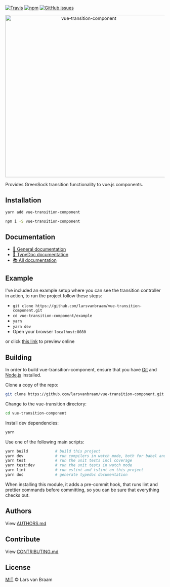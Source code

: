 [![Travis](https://img.shields.io/travis/larsvanbraam/vue-transition-component.svg?maxAge=2592000)](https://travis-ci.org/larsvanbraam/vue-transition-component)
[![npm](https://img.shields.io/npm/dm/vue-transition-component.svg?maxAge=2592000)](https://www.npmjs.com/package/vue-transition-component)
[![GitHub issues](https://img.shields.io/github/issues/larsvanbraam/vue-transition-component.svg?style=flat-square)](https://github.com/larsvanbraam/vue-transition-component/issues)

<p align="center">
    <img src="http://vue-transition-component.larsvanbraam.nl/vue-transition-component-1024.png?v=2" alt="vue-transition-component" width="512"/>
</p>

Provides GreenSock transition functionality to vue.js components.

## Installation

```sh
yarn add vue-transition-component
```

```sh
npm i -S vue-transition-component
```

## Documentation

- [📗 General documentation](https://vue-transition-component.larsvanbraam.nl/mkdocs/)
- [📘 TypeDoc documentation](https://vue-transition-component.larsvanbraam.nl/typedoc/)
- [📚 All documentation](https://vue-transition-component.larsvanbraam.nl)


## Example
I've included an example setup where you can see the transition controller in action, to run the project follow these steps:

- `git clone https://github.com/larsvanbraam/vue-transition-component.git`
- `cd vue-transition-component/example`
- `yarn`
- `yarn dev`
- Open your browser `localhost:8080`

or click [this link](https://larsvanbraam.github.io/vue-transition-component/example/) to preview online

## Building

In order to build vue-transition-component, ensure that you have [Git](http://git-scm.com/downloads) and [Node.js](http://nodejs.org/) installed.

Clone a copy of the repo:
```sh
git clone https://github.com/larsvanbraam/vue-transition-component.git
```

Change to the vue-transition directory:
```sh
cd vue-transition-component
```

Install dev dependencies:
```sh
yarn
```

Use one of the following main scripts:
```sh
yarn build            # build this project
yarn dev              # run compilers in watch mode, both for babel and typescript
yarn test             # run the unit tests incl coverage
yarn test:dev         # run the unit tests in watch mode
yarn lint             # run eslint and tslint on this project
yarn doc              # generate typedoc documentation
```

When installing this module, it adds a pre-commit hook, that runs lint and prettier commands
before committing, so you can be sure that everything checks out.

## Authors
View [AUTHORS.md](./AUTHORS.md)

## Contribute
View [CONTRIBUTING.md](./CONTRIBUTING.md)

## License
[MIT](./LICENSE) © Lars van Braam
